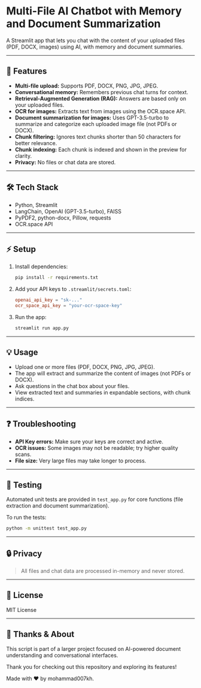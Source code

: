 # Multi-File AI Chatbot with Memory and Document Summarization

A Streamlit app that lets you chat with the content of your uploaded files (PDF, DOCX, images) using AI, with memory and document summaries.

---

## 🚀 Features

- **Multi-file upload:** Supports PDF, DOCX, PNG, JPG, JPEG.
- **Conversational memory:** Remembers previous chat turns for context.
- **Retrieval-Augmented Generation (RAG):** Answers are based only on your uploaded files.
- **OCR for images:** Extracts text from images using the OCR.space API.
- **Document summarization for images:** Uses GPT-3.5-turbo to summarize and categorize each uploaded image file (not PDFs or DOCX).
- **Chunk filtering:** Ignores text chunks shorter than 50 characters for better relevance.
- **Chunk indexing:** Each chunk is indexed and shown in the preview for clarity.
- **Privacy:** No files or chat data are stored.

---

## 🛠️ Tech Stack

- Python, Streamlit
- LangChain, OpenAI (GPT-3.5-turbo), FAISS
- PyPDF2, python-docx, Pillow, requests
- OCR.space API

---

## ⚡ Setup

1. Install dependencies:
   ```bash
   pip install -r requirements.txt
   ```

2. Add your API keys to `.streamlit/secrets.toml`:
   ```toml
   openai_api_key = "sk-..."
   ocr_space_api_key = "your-ocr-space-key"
   ```

3. Run the app:
   ```bash
   streamlit run app.py
   ```

---

## 💡 Usage

- Upload one or more files (PDF, DOCX, PNG, JPG, JPEG).
- The app will extract and summarize the content of images (not PDFs or DOCX).
- Ask questions in the chat box about your files.
- View extracted text and summaries in expandable sections, with chunk indices.

---

## ❓ Troubleshooting

- **API Key errors:** Make sure your keys are correct and active.
- **OCR issues:** Some images may not be readable; try higher quality scans.
- **File size:** Very large files may take longer to process.

---

## 🧪 Testing

Automated unit tests are provided in `test_app.py` for core functions (file extraction and document summarization).

To run the tests:
```bash
python -m unittest test_app.py
```

---

## 🔒 Privacy

> All files and chat data are processed in-memory and never stored.

---

## 📄 License

MIT License

---

## 🙏 Thanks & About

This script is part of a larger project focused on AI-powered document understanding and conversational interfaces.

Thank you for checking out this repository and exploring its features!

Made with ❤️ by mohammad007kh.

